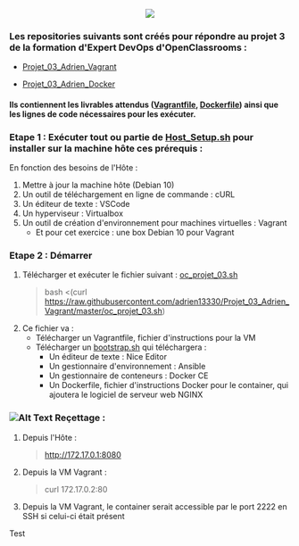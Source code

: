 <p align="center">
  <img src="https://i.imgur.com/V4ObU05.jpg">
</p>

### Les repositories suivants sont créés pour répondre au projet 3 de la formation d'Expert DevOps d'OpenClassrooms :
  - [Projet_03_Adrien_Vagrant](https://github.com/adrien13330/Projet_03_Adrien_Vagrant/)
  
  - [Projet_03_Adrien_Docker](https://github.com/adrien13330/Projet_03_Adrien_Docker/)
#### Ils contiennent les livrables attendus ([Vagrantfile](https://github.com/adrien13330/Projet_03_Adrien_Vagrant/blob/master/Vagrantfile), [Dockerfile](https://github.com/adrien13330/Projet_03_Adrien_Docker/blob/master/Dockerfile)) ainsi que les lignes de code nécessaires pour les exécuter.

### Etape 1 : Exécuter tout ou partie de [Host_Setup.sh](https://github.com/adrien13330/Projet_03_Adrien_Vagrant/blob/master/Host_Setup.sh) pour installer sur la machine hôte ces prérequis :

En fonction des besoins de l'Hôte :
  1. Mettre à jour la machine hôte (Debian 10)
  2. Un outil de téléchargement en ligne de commande : cURL
  3. Un éditeur de texte : VSCode
  4. Un hyperviseur : Virtualbox
  5. Un outil de création d'environnement pour machines virtuelles : Vagrant
     - Et pour cet exercice : une box Debian 10 pour Vagrant

### Etape 2 : Démarrer
  1. Télécharger et exécuter le fichier suivant : [oc_projet_03.sh](https://github.com/adrien13330/Projet_03_Adrien_Vagrant/blob/master/oc_projet_03.sh)
     > bash <(curl https://raw.githubusercontent.com/adrien13330/Projet_03_Adrien_Vagrant/master/oc_projet_03.sh)
  2. Ce fichier va :
     - Télécharger un Vagrantfile, fichier d'instructions pour la VM
     - Télécharger un [bootstrap.sh](https://github.com/adrien13330/Projet_03_Adrien_Vagrant/blob/master/bootstrap.sh) qui téléchargera :
          - Un éditeur de texte : Nice Editor
          - Un gestionnaire d'environnement : Ansible
          - Un gestionnaire de conteneurs : Docker CE
          - Un Dockerfile, fichier d'instructions Docker pour le container, qui ajoutera le logiciel de serveur web NGINX
  
### ![Alt Text](https://i.imgur.com/U0GPAaw.png) Reçettage :
  1. Depuis l'Hôte :
     > http://172.17.0.1:8080
  2. Depuis la VM Vagrant :
     > curl 172.17.0.2:80
  3. Depuis la VM Vagrant, le container serait accessible par le port 2222 en SSH si celui-ci était présent

Test